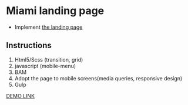 # Miami landing page
- Implement [the landing page](https://www.figma.com/file/nHz8bflIwJaWP3P99vKTH5/miami_home_new?node-id=16033%3A3)

## Instructions
1. Html5/Scss (transition, grid)
2. javascript (mobile-menu)
3. BAM
4. Adopt the page to mobile screens(media queries, responsive design)
5. Gulp

  [DEMO LINK](https://minchuko.github.io/Maimi-landing/)

